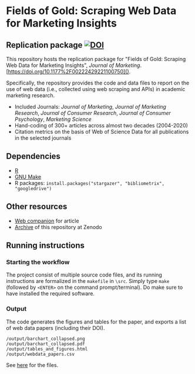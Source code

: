 # Fields of Gold: Scraping Web Data for Marketing Insights
## Replication package [![DOI](https://zenodo.org/badge/502820580.svg)](https://zenodo.org/badge/latestdoi/502820580)


This repository hosts the replication package for "Fields of Gold: Scraping Web Data for Marketing Insights", *Journal of Marketing*. [https://doi.org/10.1177%2F00222429221100750]().


Specifically, the repository provides the code and data files to report on the use of web data (i.e., collected using web scraping and APIs) in academic marketing research.

- Included Journals: *Journal of Marketing*, *Journal of Marketing Research*, *Journal of Consumer Research*, *Journal of Consumer Psychology*, *Marketing Science*
- Hand-coding of 300+ articles across almost two decades (2004-2020)
- Citation metrics on the basis of Web of Science Data for all publications in the selected journals

## Dependencies
- [R](https://tilburgsciencehub.com/get/R)
- [GNU Make](https://tilburgsciencehub.com/get/make)
- R packages:
	`install.packages("stargazer", "bibliometrix", "googledrive")`

## Other resources
- [Web companion](https://web-scraping.org) for article
- [Archive]() of this repository at Zenodo

## Running instructions

### Starting the workflow

The project consist of multiple source code files, and its running instructions are formalized in the `makefile` in `\src`. Simply type `make` (followed by `<ENTER>` on the command prompt/terminal). Do make sure to have installed the required software.

### Output

The code generates the figures and tables for the paper, and exports a list of web data papers (including their DOI). 

```
/output/barchart_collapsed.png
/output/barchart_collapsed.pdf
/output/tables_and_figures.html
/output/webdata_papers.csv
```

See [here](https://github.com/hannesdatta/webdata-journal-of-marketing/blob/main/output/) for the files.
